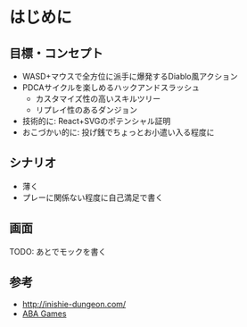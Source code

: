 # はじめに

## 目標・コンセプト

- WASD+マウスで全方位に派手に爆発するDiablo風アクション
- PDCAサイクルを楽しめるハックアンドスラッシュ
  - カスタマイズ性の高いスキルツリー
  - リプレイ性のあるダンジョン
- 技術的に: React+SVGのポテンシャル証明
- おこづかい的に: 投げ銭でちょっとお小遣い入る程度に

## シナリオ

- 薄く
- プレーに関係ない程度に自己満足で書く

## 画面

TODO: あとでモックを書く

## 参考

- http://inishie-dungeon.com/
- [ABA Games](http://www.asahi-net.or.jp/~cs8k-cyu/ "ABA Games")
